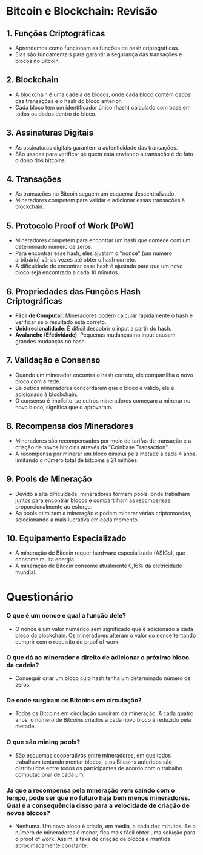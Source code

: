 # Bitcoin e Blockchain: Revisão

## 1. Funções Criptográficas
- Aprendemos como funcionam as funções de hash criptográficas.
- Elas são fundamentais para garantir a segurança das transações e blocos no Bitcoin.

## 2. Blockchain
- A blockchain é uma cadeia de blocos, onde cada bloco contém dados das transações e o hash do bloco anterior.
- Cada bloco tem um identificador único (hash) calculado com base em todos os dados dentro do bloco.

## 3. Assinaturas Digitais
- As assinaturas digitais garantem a autenticidade das transações.
- São usadas para verificar se quem está enviando a transação é de fato o dono dos bitcoins.

## 4. Transações
- As transações no Bitcoin seguem um esquema descentralizado.
- Mineradores competem para validar e adicionar essas transações à blockchain.

## 5. Protocolo Proof of Work (PoW)
- Mineradores competem para encontrar um hash que comece com um determinado número de zeros.
- Para encontrar esse hash, eles ajustam o "nonce" (um número arbitrário) várias vezes até obter o hash correto.
- A dificuldade de encontrar esse hash é ajustada para que um novo bloco seja encontrado a cada 10 minutos.

## 6. Propriedades das Funções Hash Criptográficas
- **Fácil de Computar**: Mineradores podem calcular rapidamente o hash e verificar se o resultado está correto.
- **Unidirecionalidade**: É difícil descobrir o input a partir do hash.
- **Avalanche (Efetividade)**: Pequenas mudanças no input causam grandes mudanças no hash.

## 7. Validação e Consenso
- Quando um minerador encontra o hash correto, ele compartilha o novo bloco com a rede.
- Se outros mineradores concordarem que o bloco é válido, ele é adicionado à blockchain.
- O consenso é implícito: se outros mineradores começam a minerar no novo bloco, significa que o aprovaram.

## 8. Recompensa dos Mineradores
- Mineradores são recompensados por meio de tarifas de transação e a criação de novos bitcoins através da "Coinbase Transaction".
- A recompensa por minerar um bloco diminui pela metade a cada 4 anos, limitando o número total de bitcoins a 21 milhões.

## 9. Pools de Mineração
- Devido à alta dificuldade, mineradores formam pools, onde trabalham juntos para encontrar blocos e compartilham as recompensas proporcionalmente ao esforço.
- As pools otimizam a mineração e podem minerar várias criptomoedas, selecionando a mais lucrativa em cada momento.

## 10. Equipamento Especializado
- A mineração de Bitcoin requer hardware especializado (ASICs), que consome muita energia.
- A mineração de Bitcoin consome atualmente 0,16% da eletricidade mundial.

# Questionário

### O que é um nonce e qual a função dele?
- O nonce é um valor numérico sem significado que é adicionado a cada bloco da blockchain. Os mineradores alteram o valor do nonce tentando cumprir com o requisito do proof of work.

### O que dá ao minerador o direito de adicionar o próximo bloco da cadeia?
- Conseguir criar um bloco cujo hash tenha um determinado número de zeros.

### De onde surgiram os Bitcoins em circulação?
- Todos os Bitcoins em circulação surgiram da mineração. A cada quatro anos, o número de Bitcoins criados a cada novo bloco é reduzido pela metade.

### O que são mining pools?
- São esquemas cooperativos entre mineradores, em que todos trabalham tentando montar blocos, e os Bitcoins auferidos são distribuídos entre todos os participantes de acordo com o trabalho computacional de cada um.

### Já que a recompensa pela mineração vem caindo com o tempo, pode ser que no futuro haja bem menos mineradores. Qual é a consequência disso para a velocidade de criação de novos blocos?
- Nenhuma. Um novo bloco é criado, em média, a cada dez minutos. Se o número de mineradores é menor, fica mais fácil obter uma solução para o proof of work. Assim, a taxa de criação de blocos é mantida aproximadamente constante.
